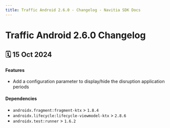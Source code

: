 ```yaml
---
title: Traffic Android 2.6.0 - Changelog - Navitia SDK Docs
---
```


# Traffic Android 2.6.0 Changelog

<h2>🗓 15 Oct 2024</h2>

#### Features
- Add a configuration parameter to display/hide the disruption application periods

#### Dependencies
- `androidx.fragment:fragment-ktx` > `1.8.4`
- `androidx.lifecycle:lifecycle-viewmodel-ktx` > `2.8.6`
- `androidx.test:runner` > `1.6.2`
